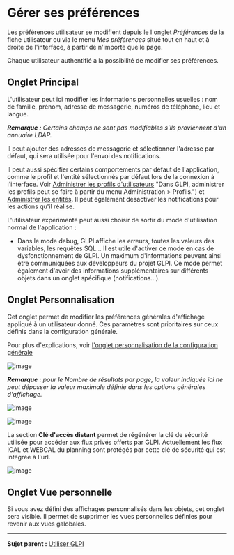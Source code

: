 Gérer ses préférences
=====================

Les préférences utilisateur se modifient depuis le l'onglet *Préférences* de la fiche utilisateur ou via le menu *Mes préférences* situé tout en haut et à droite de l'interface, à partir de n'importe quelle page.

Chaque utilisateur authentifié a la possibilité de modifier ses préférences.

Onglet Principal
----------------
L'utilisateur peut ici modifier les informations personnelles usuelles : nom de famille, prénom, adresse de messagerie, numéros de téléphone, lieu et langue.

***Remarque :** Certains champs ne sont pas modifiables s'ils proviennent d'un annuaire LDAP.*

Il peut ajouter des adresses de messagerie et sélectionner l'adresse par défaut, qui sera utilisée pour  l'envoi des notifications.

Il peut aussi spécifier certains comportements par défaut de l'application, comme le profil et l'entité sélectionnés par défaut lors de la connexion à l'interface. Voir [Administrer les profils d'utilisateurs](index.php?fr/07_Module_Administration/07_Profils/01_Profils.md) "Dans GLPI, administrer les profils peut se faire à partir du menu Administration > Profils.") et [Administrer les entités](index.php?fr/07_Module_Administration/04_Entités.md "Dans GLPI, administrer les entités peut se faire à partir du menu Administration > Entités.").
Il peut également désactiver les notifications pour les actions qu'il réalise.

L'utilisateur expérimenté peut aussi choisir de sortir du mode d'utilisation normal de l'application :

-   Dans le mode debug, GLPI affiche les erreurs, toutes les valeurs des variables, les requêtes SQL... Il est utile d'activer ce mode en cas de dysfonctionnement de GLPI. Un maximum d'informations peuvent ainsi être communiquées aux développeurs du projet GLPI. Ce mode permet également d'avoir des informations supplémentaires sur différents objets dans un onglet spécifique (notifications...).

Onglet Personnalisation
----------------------
Cet onglet permet de modifier les préférences générales d'affichage appliqué à un utilisateur donné. Ces paramètres sont prioritaires sur ceux définis dans la configuration générale.

Pour plus d'explications, voir [l'onglet personnalisation de la configuration générale](index.php?fr/08_Module_Configuration/06_Générale/03_Valeurs_par_défaut.md)


![image](docs/image/personnalisation.png)

***Remarque** : pour le Nombre de résultats par page, la valeur indiquée ici ne peut dépasser la valeur maximale définie dans les options générales d'affichage.*



![image](docs/image/pref-assistance.png)


![image](docs/image/pref-cle.png)

La section **Clé d'accès distant** permet de régénérer la clé de sécurité utilisée pour accéder aux flux privés offerts par GLPI.
Actuellement les flux ICAL et WEBCAL du planning sont protégés par cette clé de sécurité qui est intégrée à l'url.

![image](docs/image/pref-duedate.png)

Onglet Vue personnelle
----------------------

Si vous avez défini des affichages personnalisés dans les objets, cet onglet sera visible.
Il permet de supprimer les vues personnelles définies pour revenir aux vues galobales.

-------
**Sujet parent :** [Utiliser GLPI](index.php?fr/02_Premiers_pas_avec_GLPI/03_Utiliser_GLPI/01_Utiliser_GLPI.md)
